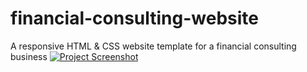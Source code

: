 # financial-consulting-website
A responsive HTML &amp; CSS website template for a financial consulting business
[![Project Screenshot](Screenshot.png)](https://username.github.io/financial-consulting-website/)
